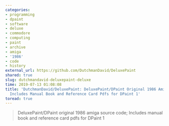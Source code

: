 ```yaml
---
categories:
- programming
- dpaint
- software
- deluxe
- commodore
- computing
- paint
- archive
- amiga
- '1986'
- code
- history
external_url: https://github.com/DutchmanDavid/DeluxePaint
shared: true
slug: dutchmandavid-deluxepaint-deluxe
time: 2019-07-13 01:08:08
title: 'DutchmanDavid/DeluxePaint: DeluxePaint/DPaint Original 1986 Amiga Source Code;
  Includes Manual Book and Reference Card Pdfs for DPaint 1'
toread: true
---
```


> DeluxePaint/DPaint original 1986 amiga source code; Includes manual book and reference card pdfs for DPaint 1